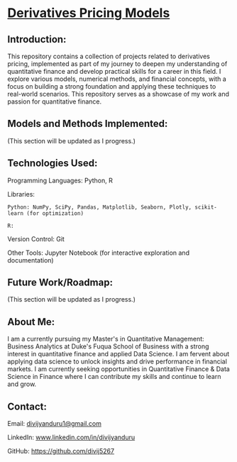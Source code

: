 <h1 style="text-decoration: none;"><span style="text-decoration: underline;">Derivatives Pricing Models</span></h1>

## Introduction:

This repository contains a collection of projects related to derivatives pricing, implemented as part of my journey to deepen my understanding of quantitative finance and develop practical skills for a career in this field. I explore various models, numerical methods, and financial concepts, with a focus on building a strong foundation and applying these techniques to real-world scenarios. This repository serves as a showcase of my work and passion for quantitative finance.

 ## Models and Methods Implemented:

(This section will be updated as I progress.)

## Technologies Used:

Programming Languages: Python, R

Libraries:

    Python: NumPy, SciPy, Pandas, Matplotlib, Seaborn, Plotly, scikit-learn (for optimization)

    R: 

Version Control: Git

Other Tools: Jupyter Notebook (for interactive exploration and documentation)

## Future Work/Roadmap:

(This section will be updated as I progress.)

## About Me:

I am a currently pursuing my  Master's in Quantitative Management: Business Analytics at Duke's Fuqua School of Business with a strong interest in quantitative finance and applied Data Science. I am fervent about applying data science to unlock insights and drive performance in financial markets. I am currently seeking opportunities in Quantitative Finance & Data Science in Finance where I can contribute my skills and continue to learn and grow. 

## Contact:

Email: divijyanduru1@gmail.com

LinkedIn: www.linkedin.com/in/divijyanduru

GitHub: https://github.com/divij5267
